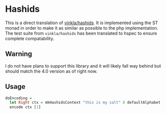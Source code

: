 # Hashids

This is a direct translation of [vinkla/hashids](https://github.com/vinkla/hashids).
It is implemented using the ST monad in order to make it as similar as possible to the php implementation.
The test suite from `vinkla/hashids` has been translated to hspec to ensure complete compatability.

## Warning
I do not have plans to support this library and it will likely fall way behind but should match the 4.0 version as of right now.


## Usage

```haskell
doEncoding =
  let Right ctx = mkHashidsContext "this is my salt" 8 defaultAlphabet
  encode ctx [1]
```
